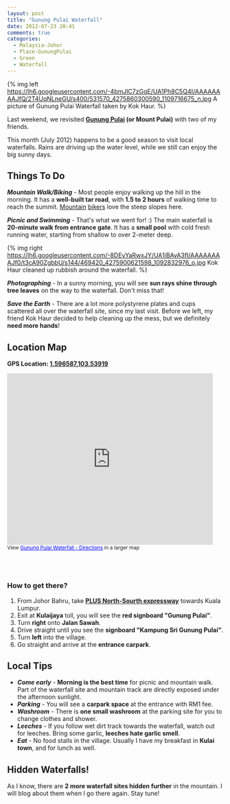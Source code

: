 ```yaml
---
layout: post
title: "Gunung Pulai Waterfall"
date: 2012-07-23 20:41
comments: true
categories: 
  - Malaysia-Johor
  - Place-GunungPulai
  - Green
  - Waterfall
---
```


{% img left https://lh6.googleusercontent.com/-4bmJlC7zGqE/UA1Ph8C5Q4I/AAAAAAAAJfQ/2T4UqNLneGU/s400/531570_4275860300590_1109716675_n.jpg A picture of Gunung Pulai Waterfall taken by Kok Haur. %}

Last weekend, we revisited **[Gunung Pulai](http://en.wikipedia.org/wiki/Mount_Pulai)
(or Mount Pulai)** with two of my friends. 

This month (July 2012) happens to be a good season to visit local waterfalls. Rains are driving
up the water level, while we still can enjoy the big sunny days.

Things To Do
------
***Mountain Walk/Biking*** - Most people enjoy walking up the hill in the morning. 
It has a **well-built tar road**, with **1.5 to 2 hours** of walking time 
to reach the summit. [Mountain](http://bikejourneys.blogspot.sg/2010/09/pain-up-gunung-pulai.html) [bikers](http://jeffandkimpaine.com/blog2/2010/07/11/gunung-pulai-translates-to-crazy-man-ride/) love the steep slopes here.

***Picnic and Swimming*** - That's what we went for! :) The main waterfall is **20-minute walk from entrance gate**. It
has a **small pool** with cold fresh running water, starting from shallow to over 2-meter deep.

{% img right https://lh6.googleusercontent.com/-8DEyYaRwxJY/UA1iBAyA3fI/AAAAAAAAJf0/t3cA90ZgbbU/s144/469420_4275900621598_1092832976_o.jpg Kok Haur cleaned up rubbish around the waterfall. %}

***Photographing*** - In a sunny morning, you will see **sun rays shine through tree leaves** on the way 
to the waterfall. Don't miss that!

***Save the Earth*** - There are a lot more polystyrene plates and cups scattered all over the waterfall site, since my last visit. Before we left, my friend Kok Haur decided to help cleaning up the mess, but we definitely **need more hands**!


Location Map
-----
**GPS Location: [1.596587,103.53919](https://maps.google.com/maps?daddr=1.596587,103.53919)**

<iframe width="95%" height="400" frameborder="0" scrolling="no"
marginheight="0" marginwidth="0" src="https://maps.google.com.my/maps/ms?msa=0&amp;msid=205295775928081280405.0004c4f3d03b24d4d8f37&amp;ie=UTF8&amp;t=m&amp;ll=1.591783,103.586311&amp;spn=0.164731,0.219727&amp;z=11&amp;output=embed"></iframe><br /><small>View <a target="_blank" href="https://maps.google.com.my/maps/ms?msa=0&amp;msid=205295775928081280405.0004c4f3d03b24d4d8f37&amp;ie=UTF8&amp;t=m&amp;ll=1.591783,103.586311&amp;spn=0.164731,0.219727&amp;z=12&amp;source=embed" style="color:#0000FF;text-align:left">Gunung Pulai Waterfall - Directions</a> in a larger map</small>

<br/><br/>

### How to get there?
1. From Johor Bahru, take [**PLUS North-Sourth expressway**](http://plus.com.my/index.php?id=nse) towards Kuala Lumpur. 
2. Exit at **Kulaijaya** toll, you will see the **red signboard "Gunung Pulai"**. 
3. Turn **right** onto **Jalan Sawah**.
4. Drive straight until you see the **signboard "Kampung Sri Gunung Pulai"**.
5. Turn **left** into the village.
6. Go straight and arrive at the **entrance carpark**.

Local Tips
----
- ***Come early*** - **Morning is the best time** for picnic and mountain
  walk. Part of the waterfall site and mountain track are directly
  exposed under the afternoon sunlight.
- ***Parking*** - You will see a **carpark space** at the entrance with RM1 fee. 
- ***Washroom*** - There is **one small washroom** at the parking site for you
  to change clothes and shower.
- ***Leeches*** - If you follow wet dirt track towards the waterfall,
  watch out for leeches. Bring some garlic, **leeches hate garlic smell**. 
- ***Eat*** - No food stalls in the village. Usually I have my breakfast
  in **Kulai town**, and for lunch as well.

Hidden Waterfalls!
------
As I know, there are **2 more waterfall sites hidden further** in the
mountain. I will blog about them when I go there again. Stay tune!

